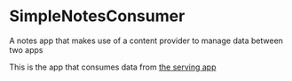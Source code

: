 SimpleNotesConsumer
===================

A notes app that makes use of a content provider to manage data between two apps

This is the app that consumes data from [the serving app](https://github.com/Shujito/SimpleNotes)
